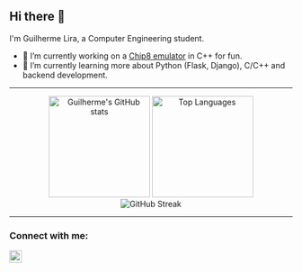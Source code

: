 ## Hi there 👋

I'm Guilherme Lira, a Computer Engineering student.

- 🔭 I’m currently working on a [Chip8 emulator](https://github.com/guilhermelirar/Chip-8) in C++ for fun.
- 🌱 I’m currently learning more about Python (Flask, Django), C/C++ and backend development.

---

<div align="center"> 
  <img height="180em" src="https://github-readme-stats.vercel.app/api?username=guilhermelirar&show_icons=true&theme=radical" alt="Guilherme's GitHub stats" /> 
  <img height="180em" src="https://github-readme-stats.vercel.app/api/top-langs/?username=guilhermelirar&layout=compact&theme=radical" alt="Top Languages" /> 
</div> 
<div align="center"> 
  <img src="https://github-readme-streak-stats.herokuapp.com/?user=guilhermelirar&theme=radical" alt="GitHub Streak" /> 
  <br> 
</div> 

---

### Connect with me:
[<img align="left" alt="linkedin" width="22px" src="https://cdn.jsdelivr.net/npm/simple-icons@v3/icons/linkedin.svg" />][linkedin]

[linkedin]: https://www.linkedin.com/in/guilherme-lira-ribeiro-96a562212/
